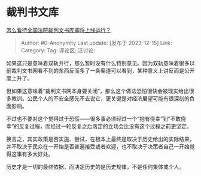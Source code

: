 # 裁判书文库
[怎么看待全国法院裁判文书库即将上线运行？](https://www.zhihu.com/question/634352958/answer/3326056027)

> Author: #0-Anonymity
> Last update: [发布于 2023-12-15]
> Link:
> Category: 
> Tag:
> 评论区:
> 泛讨论:

如果这只是意味着双轨并行，那么暂时没有什么特别意见。因为双轨意味着很多以前裁判文书网看不到的东西反而多了一条渠道可以看到，某种意义上讲反而是公开度上升了。

但如果这意味着“裁判文书网本身要关闭”，那么这个做法恐怕很快会被现实给出很多教训。公民个人的不安全感先不去说它，更关键是对经济展望可能有很深刻的负面影响。

不过也不要对这个觉得过于恐慌——很多事必须经过一个“抱有侥幸”到“不敢侥幸”的反复过程，而经过一轮反复之后落定的立场会比没有这个过程之前更坚定。

换言之，其实政策是否实施、尝试，在根本上最终是取决于历史给出的实际结果，并不取决于民众在一开始是否普遍接受或者欢迎，也不取决于决策者自己一开始觉得这事有多大好处。

历史才是一切的最终依据，而决定历史的是历史规律，不是任何集体或个人。
